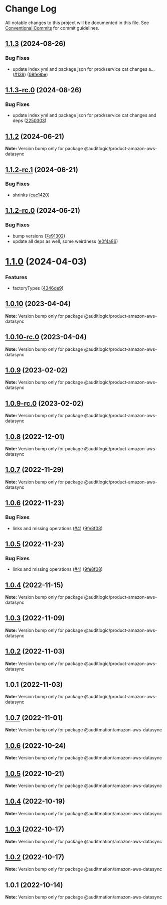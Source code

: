 # Change Log

All notable changes to this project will be documented in this file.
See [Conventional Commits](https://conventionalcommits.org) for commit guidelines.

## [1.1.3](https://github.com/auditlogic/product/compare/@auditlogic/product-amazon-aws-datasync@1.1.2...@auditlogic/product-amazon-aws-datasync@1.1.3) (2024-08-26)


### Bug Fixes

* update index yml and package json for prod/service cat changes a… ([#138](https://github.com/auditlogic/product/issues/138)) ([08fe9be](https://github.com/auditlogic/product/commit/08fe9beb1c8457462a19bc69caa02e6212d97e1a))





## [1.1.3-rc.0](https://github.com/auditlogic/product/compare/@auditlogic/product-amazon-aws-datasync@1.1.2...@auditlogic/product-amazon-aws-datasync@1.1.3-rc.0) (2024-08-26)


### Bug Fixes

* update index yml and package json for prod/service cat changes and deps ([2250303](https://github.com/auditlogic/product/commit/225030363a363608240135b7ebed386b28f01e4b))





## [1.1.2](https://github.com/auditlogic/product/compare/@auditlogic/product-amazon-aws-datasync@1.1.2-rc.1...@auditlogic/product-amazon-aws-datasync@1.1.2) (2024-06-21)

**Note:** Version bump only for package @auditlogic/product-amazon-aws-datasync





## [1.1.2-rc.1](https://github.com/auditlogic/product/compare/@auditlogic/product-amazon-aws-datasync@1.1.2-rc.0...@auditlogic/product-amazon-aws-datasync@1.1.2-rc.1) (2024-06-21)


### Bug Fixes

* shrinks ([cac1420](https://github.com/auditlogic/product/commit/cac14200fefcd8183ab69fe89a47bd3f70f563e9))





## [1.1.2-rc.0](https://github.com/auditlogic/product/compare/@auditlogic/product-amazon-aws-datasync@1.1.0...@auditlogic/product-amazon-aws-datasync@1.1.2-rc.0) (2024-06-21)


### Bug Fixes

* bump versions ([7e91302](https://github.com/auditlogic/product/commit/7e913023b8b312150ed7762c32fbbe616be71de5))
* update all deps as well, some weirdness ([e0f4a86](https://github.com/auditlogic/product/commit/e0f4a864714e2d3de6bbf3da014d5312fe53be2f))





# [1.1.0](https://github.com/auditlogic/product/compare/@auditlogic/product-amazon-aws-datasync@1.0.10...@auditlogic/product-amazon-aws-datasync@1.1.0) (2024-04-03)


### Features

* factoryTypes ([4346de9](https://github.com/auditlogic/product/commit/4346de92693aee892fccf725338ffc7b80ab182b))





## [1.0.10](https://github.com/auditlogic/product/compare/@auditlogic/product-amazon-aws-datasync@1.0.9...@auditlogic/product-amazon-aws-datasync@1.0.10) (2023-04-04)

**Note:** Version bump only for package @auditlogic/product-amazon-aws-datasync





## [1.0.10-rc.0](https://github.com/auditlogic/product/compare/@auditlogic/product-amazon-aws-datasync@1.0.9...@auditlogic/product-amazon-aws-datasync@1.0.10-rc.0) (2023-04-04)

**Note:** Version bump only for package @auditlogic/product-amazon-aws-datasync





## [1.0.9](https://github.com/auditlogic/product/compare/@auditlogic/product-amazon-aws-datasync@1.0.8...@auditlogic/product-amazon-aws-datasync@1.0.9) (2023-02-02)

**Note:** Version bump only for package @auditlogic/product-amazon-aws-datasync





## [1.0.9-rc.0](https://github.com/auditlogic/product/compare/@auditlogic/product-amazon-aws-datasync@1.0.8...@auditlogic/product-amazon-aws-datasync@1.0.9-rc.0) (2023-02-02)

**Note:** Version bump only for package @auditlogic/product-amazon-aws-datasync





## [1.0.8](https://github.com/auditlogic/product/compare/@auditlogic/product-amazon-aws-datasync@1.0.7...@auditlogic/product-amazon-aws-datasync@1.0.8) (2022-12-01)

**Note:** Version bump only for package @auditlogic/product-amazon-aws-datasync





## [1.0.7](https://github.com/auditlogic/product/compare/@auditlogic/product-amazon-aws-datasync@1.0.6...@auditlogic/product-amazon-aws-datasync@1.0.7) (2022-11-29)

**Note:** Version bump only for package @auditlogic/product-amazon-aws-datasync





## [1.0.6](https://github.com/auditlogic/product/compare/@auditlogic/product-amazon-aws-datasync@1.0.4...@auditlogic/product-amazon-aws-datasync@1.0.6) (2022-11-23)


### Bug Fixes

* links and missing operations ([#4](https://github.com/auditlogic/product/issues/4)) ([9fe8f08](https://github.com/auditlogic/product/commit/9fe8f08fe7c57fdb79f991ac35bd6ac2e7dcad38))





## [1.0.5](https://github.com/auditlogic/product/compare/@auditlogic/product-amazon-aws-datasync@1.0.4...@auditlogic/product-amazon-aws-datasync@1.0.5) (2022-11-23)


### Bug Fixes

* links and missing operations ([#4](https://github.com/auditlogic/product/issues/4)) ([9fe8f08](https://github.com/auditlogic/product/commit/9fe8f08fe7c57fdb79f991ac35bd6ac2e7dcad38))





## [1.0.4](https://github.com/auditlogic/product/compare/@auditlogic/product-amazon-aws-datasync@1.0.3...@auditlogic/product-amazon-aws-datasync@1.0.4) (2022-11-15)

**Note:** Version bump only for package @auditlogic/product-amazon-aws-datasync





## [1.0.3](https://github.com/auditlogic/product/compare/@auditlogic/product-amazon-aws-datasync@1.0.2...@auditlogic/product-amazon-aws-datasync@1.0.3) (2022-11-09)

**Note:** Version bump only for package @auditlogic/product-amazon-aws-datasync





## [1.0.2](https://github.com/auditlogic/product/compare/@auditlogic/product-amazon-aws-datasync@1.0.1...@auditlogic/product-amazon-aws-datasync@1.0.2) (2022-11-03)

**Note:** Version bump only for package @auditlogic/product-amazon-aws-datasync





## 1.0.1 (2022-11-03)

**Note:** Version bump only for package @auditlogic/product-amazon-aws-datasync





## [1.0.7](https://github.com/auditmation/store-content/compare/@auditmation/amazon-aws-datasync@1.0.6...@auditmation/amazon-aws-datasync@1.0.7) (2022-11-01)

**Note:** Version bump only for package @auditmation/amazon-aws-datasync





## [1.0.6](https://github.com/auditmation/store-content/compare/@auditmation/amazon-aws-datasync@1.0.5...@auditmation/amazon-aws-datasync@1.0.6) (2022-10-24)

**Note:** Version bump only for package @auditmation/amazon-aws-datasync





## [1.0.5](https://github.com/auditmation/store-content/compare/@auditmation/amazon-aws-datasync@1.0.4...@auditmation/amazon-aws-datasync@1.0.5) (2022-10-21)

**Note:** Version bump only for package @auditmation/amazon-aws-datasync





## [1.0.4](https://github.com/auditmation/store-content/compare/@auditmation/amazon-aws-datasync@1.0.3...@auditmation/amazon-aws-datasync@1.0.4) (2022-10-19)

**Note:** Version bump only for package @auditmation/amazon-aws-datasync





## [1.0.3](https://github.com/auditmation/store-content/compare/@auditmation/amazon-aws-datasync@1.0.2...@auditmation/amazon-aws-datasync@1.0.3) (2022-10-17)

**Note:** Version bump only for package @auditmation/amazon-aws-datasync





## [1.0.2](https://github.com/auditmation/store-content/compare/@auditmation/amazon-aws-datasync@1.0.1...@auditmation/amazon-aws-datasync@1.0.2) (2022-10-17)

**Note:** Version bump only for package @auditmation/amazon-aws-datasync





## 1.0.1 (2022-10-14)

**Note:** Version bump only for package @auditmation/amazon-aws-datasync

